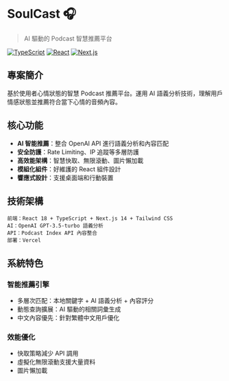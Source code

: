 # SoulCast 🎧

> AI 驅動的 Podcast 智慧推薦平台

[![TypeScript](https://img.shields.io/badge/TypeScript-007ACC?style=for-the-badge&logo=typescript&logoColor=white)](https://www.typescriptlang.org/)
[![React](https://img.shields.io/badge/React-20232A?style=for-the-badge&logo=react&logoColor=61DAFB)](https://reactjs.org/)
[![Next.js](https://img.shields.io/badge/Next.js-000000?style=for-the-badge&logo=next.js&logoColor=white)](https://nextjs.org/)

## 專案簡介

基於使用者心情狀態的智慧 Podcast 推薦平台。運用 AI 語義分析技術，理解用戶情感狀態並推薦符合當下心情的音頻內容。

## 核心功能

- **AI 智能推薦**：整合 OpenAI API 進行語義分析和內容匹配
- **安全防護**：Rate Limiting、IP 追蹤等多層防護
- **高效能架構**：智慧快取、無限滾動、圖片懶加載
- **模組化組件**：好維護的 React 組件設計
- **響應式設計**：支援桌面端和行動裝置

## 技術架構

```
前端：React 18 + TypeScript + Next.js 14 + Tailwind CSS
AI：OpenAI GPT-3.5-turbo 語義分析
API：Podcast Index API 內容整合
部署：Vercel
```

## 系統特色

### 智能推薦引擎

- 多層次匹配：本地關鍵字 + AI 語義分析 + 內容評分
- 動態查詢擴展：AI 驅動的相關詞彙生成
- 中文內容優先：針對繁體中文用戶優化

### 效能優化

- 快取策略減少 API 調用
- 虛擬化無限滾動支援大量資料
- 圖片懶加載
